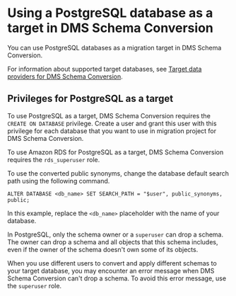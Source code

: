 # Using a PostgreSQL database as a target in DMS Schema Conversion<a name="data-providers-postgresql"></a>

You can use PostgreSQL databases as a migration target in DMS Schema Conversion\.

For information about supported target databases, see [Target data providers for DMS Schema Conversion](CHAP_Introduction.Targets.md#CHAP_Introduction.Targets.SchemaConversion)\.

## Privileges for PostgreSQL as a target<a name="data-providers-postgresql-permissions"></a>

To use PostgreSQL as a target, DMS Schema Conversion requires the `CREATE ON DATABASE` privilege\. Create a user and grant this user with this privilege for each database that you want to use in migration project for DMS Schema Conversion\. 

To use Amazon RDS for PostgreSQL as a target, DMS Schema Conversion requires the `rds_superuser` role\.

To use the converted public synonyms, change the database default search path using the following command\.

```
ALTER DATABASE <db_name> SET SEARCH_PATH = "$user", public_synonyms, public;
```

In this example, replace the `<db_name>` placeholder with the name of your database\.

In PostgreSQL, only the schema owner or a `superuser` can drop a schema\. The owner can drop a schema and all objects that this schema includes, even if the owner of the schema doesn't own some of its objects\.

When you use different users to convert and apply different schemas to your target database, you may encounter an error message when DMS Schema Conversion can't drop a schema\. To avoid this error message, use the `superuser` role\.